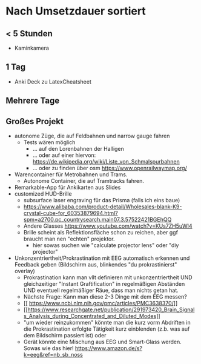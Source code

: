 # Nach Umsetzdauer sortiert

## < 5 Stunden
- Kaminkamera

## 1 Tag
- Anki Deck zu LatexCheatsheet

## Mehrere Tage


## Großes Projekt
- autonome Züge, die auf Feldbahnen und narrow gauge fahren
  - Tests wären möglich
    - ... auf den Lorenbahnen der Halligen
    - ... oder auf einer hiervon: https://de.wikipedia.org/wiki/Liste_von_Schmalspurbahnen
    - ... oder zu finden über osm https://www.openrailwaymap.org/
- Warencontainer für Metrobahnen und Trams.
  - Autonome Container, die auf Tramtracks fahren.
- Remarkable-App für Ankikarten aus Slides
- customized HUD-Brille
    - subsurface laser engraving für das Prisma (falls ich eins baue)
    - https://www.alibaba.com/product-detail/Wholesales-blank-K9-crystal-cube-for_60353879694.html?spm=a2700.pc_countrysearch.main07.3.57522421BGEhQQ
    - Andere Glasses https://www.youtube.com/watch?v=KUs7ZH5uWl4
    - Brille scheint als Reflektionsfläche schon zu reichen, aber ggf braucht man nen "echten" projektor.
        - hier sowas suchen wie "calculate projector lens" oder "diy projector"
- Unkonzentriertheit/Prokrastination mit EEG automatisch erkennen und Feedback geben (Bildschirm aus, blinkendes "du prokrastinierst" overlay)
    - Prokrastination kann man vllt definieren mit unkonzentriertheit UND gleichzeitiger "Instant Graftification" in regelmäßigen Abständen UND eventuell regelmäßiger Räue, dass man nichts getan hat.
    - Nächste Frage: Kann man diese 2-3 Dinge mit dem EEG messen?
    - [[ https://www.ncbi.nlm.nih.gov/pmc/articles/PMC3638370/]]
    - [[https://www.researchgate.net/publication/291973420_Brain_Signals_Analysis_during_Concentrated_and_Diluted_Modes]]
    - "um wieder reinzukommen" könnte man die kurz vorm Abdriften in die Prokrastination erfolgte Tätigkeit kurz einblenden (z.b. was auf dem Bildschirm passiert ist) oder 
    - Gerät könnte eine Mischung aus EEG und Smart-Glass werden. Sowas wie das hier! https://www.amazon.de/s?k=eeg&ref=nb_sb_noss